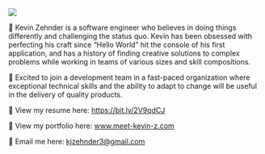 ![](https://komarev.com/ghpvc/?username=k-zehnder)

🚩 Kevin Zehnder is a software engineer who believes in doing things differently and challenging the status quo. Kevin has been obsessed with perfecting his craft since “Hello World” hit the console of his first application, and has a history of finding creative solutions to complex problems while working in teams of various sizes and skill compositions.

💼 Excited to join a development team in a fast-paced organization where exceptional technical skills and the ability to adapt to change will be useful in the delivery of quality products.

📶 View my resume here: https://bit.ly/2V9qdCJ

👀 View my portfolio here: www.meet-kevin-z.com

📝 Email me here: kjzehnder3@gmail.com


